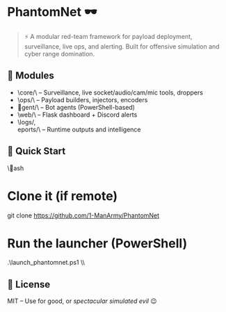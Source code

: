 ﻿# PhantomNet 🕶️

> ⚡ A modular red-team framework for payload deployment, surveillance, live ops, and alerting. Built for offensive simulation and cyber range domination.

## 🔧 Modules

- \core/\ – Surveillance, live socket/audio/cam/mic tools, droppers  
- \ops/\ – Payload builders, injectors, encoders  
- \gent/\ – Bot agents (PowerShell-based)  
- \web/\ – Flask dashboard + Discord alerts  
- \logs/\, \eports/\ – Runtime outputs and intelligence

## 🚀 Quick Start

\\\ash
# Clone it (if remote)
git clone https://github.com/1-ManArmy/PhantomNet

# Run the launcher (PowerShell)
.\launch_phantomnet.ps1
\\\

## 📜 License

MIT – Use for good, or *spectacular simulated evil* 😉
